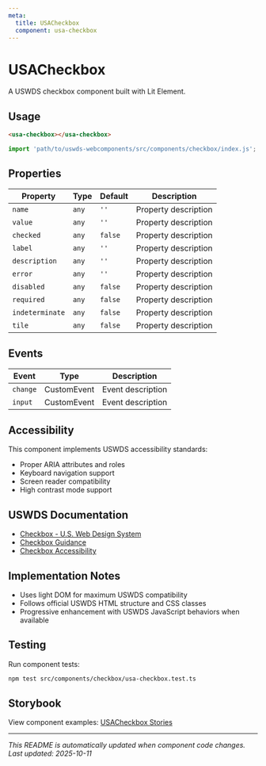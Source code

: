 ```yaml
---
meta:
  title: USACheckbox
  component: usa-checkbox
---
```


# USACheckbox

A USWDS checkbox component built with Lit Element.

## Usage

```html
<usa-checkbox></usa-checkbox>
```

```javascript
import 'path/to/uswds-webcomponents/src/components/checkbox/index.js';
```

## Properties

| Property | Type | Default | Description |
|----------|------|---------|-------------|
| `name` | `any` | `''` | Property description |
| `value` | `any` | `''` | Property description |
| `checked` | `any` | `false` | Property description |
| `label` | `any` | `''` | Property description |
| `description` | `any` | `''` | Property description |
| `error` | `any` | `''` | Property description |
| `disabled` | `any` | `false` | Property description |
| `required` | `any` | `false` | Property description |
| `indeterminate` | `any` | `false` | Property description |
| `tile` | `any` | `false` | Property description |

## Events

| Event | Type | Description |
|-------|------|-------------|
| `change` | CustomEvent | Event description |
| `input` | CustomEvent | Event description |

## Accessibility

This component implements USWDS accessibility standards:

- Proper ARIA attributes and roles
- Keyboard navigation support
- Screen reader compatibility
- High contrast mode support

## USWDS Documentation

- [Checkbox - U.S. Web Design System](https://designsystem.digital.gov/components/checkbox/)
- [Checkbox Guidance](https://designsystem.digital.gov/components/checkbox/#guidance)
- [Checkbox Accessibility](https://designsystem.digital.gov/components/checkbox/#accessibility)

## Implementation Notes

- Uses light DOM for maximum USWDS compatibility
- Follows official USWDS HTML structure and CSS classes
- Progressive enhancement with USWDS JavaScript behaviors when available

## Testing

Run component tests:

```bash
npm test src/components/checkbox/usa-checkbox.test.ts
```

## Storybook

View component examples: [USACheckbox Stories](http://localhost:6006/?path=/story/components-checkbox)

---

_This README is automatically updated when component code changes._
_Last updated: 2025-10-11_
